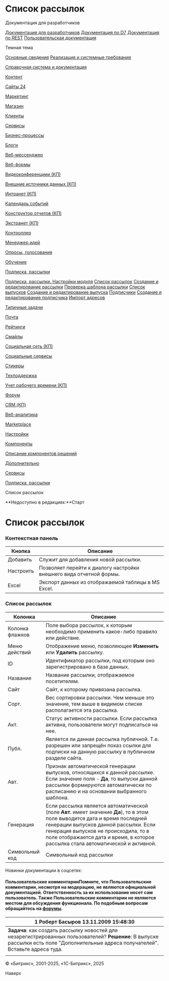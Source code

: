 # Список рассылок

Документация для разработчиков

[Документация для разработчиков](https://dev.1c-bitrix.ru/api_help/)
[Документация по D7](https://dev.1c-bitrix.ru/api_d7/)
[Документация по REST](https://dev.1c-bitrix.ru/rest_help/)
[Пользовательская документация](https://dev.1c-bitrix.ru/user_help/)

Темная тема

[Основные сведения](/user_help/index.php)
[Реализация и системные требования](/user_help/reqintro.php)

[Справочная система и документация](/user_help/help/index.php)

[Контент](/user_help/content/index.php)

[Сайты 24](/user_help/sites24/index.php)

[Маркетинг](/user_help/marketing/index.php)

[Магазин](/user_help/store/index.php)

[Клиенты](/user_help/clients/index.php)

[Сервисы](/user_help/service/index.php)

[Бизнес-процессы](/user_help/service/bizproc/index.php)

[Блоги](/user_help/service/blogs/index.php)

[Веб-мессенджер](/user_help/service/im/index.php)

[Веб-формы](/user_help/service/form/index.php)

[Видеоконференциии (КП)](/user_help/service/video/index.php)

[Внешние источники данных (КП)](/user_help/service/xdi/index.php)

[Интранет (КП)](/user_help/service/intranet/index.php)

[Календарь событий](/user_help/service/event_calendar/index.php)

[Конструктор отчетов (КП)](/user_help/service/report/index.php)

[Экстранет (КП)](/user_help/service/extranet/index.php)

[Контроллер](/user_help/service/controller/index.php)

[Менеджер идей](/user_help/service/idea/index.php)

[Опросы, голосования](/user_help/service/vote/index.php)

[Обучение](/user_help/service/learning/index.php)

[Подписка, рассылки](/user_help/service/subscribe/index.php)

[Подписка, рассылки. Настройки модуля](/user_help/service/subscribe/settings.php)
[Список рассылок](/user_help/service/subscribe/rubric_admin.php)
[Создание и редактирование рассылки](/user_help/service/subscribe/rubric_edit.php)
[Проверка шаблона рассылки](/user_help/service/subscribe/template_test.php)
[Список выпусков](/user_help/service/subscribe/posting_admin.php)
[Создание и редактирование выпуска](/user_help/service/subscribe/posting_edit.php)
[Подписчики](/user_help/service/subscribe/subscr_admin.php)
[Создание и редактирование подписчика](/user_help/service/subscribe/subscr_edit.php)
[Импорт адресов](/user_help/service/subscribe/subscr_import.php)

[Типичные задачи](/user_help/service/subscribe/sample/index.php)

[Почта](/user_help/service/mail/index.php)

[Рейтинги](/user_help/service/rating/index.php)

[Смайлы](/user_help/service/smile/index.php)

[Социальная сеть (КП)](/user_help/service/socialnetwork/index.php)

[Социальные сервисы](/user_help/service/socialservices/index.php)

[Стикеры](/user_help/service/stickers/index.php)

[Техподдержка](/user_help/service/support/index.php)

[Учет рабочего времени (КП)](/user_help/service/timeman/index.php)

[Форум](/user_help/service/forum/index.php)

[CRM (КП)](/user_help/service/crm/index.php)

[Веб-аналитика](/user_help/statistic/index.php)

[Marketplace](/user_help/marketplace/index.php)

[Настройки](/user_help/settings/index.php)

[Компоненты](/user_help/components/index.php)

[Описание компонентов решений](/user_help/description_decisions/index.php)

[Дополнительно](/user_help/additional/index.php)

[Сервисы](/user_help/service/index.php)

[Подписка, рассылки](/user_help/service/subscribe/index.php)

Список рассылок

**Недоступно в редакциях:**Старт

# Список рассылок

### Контекстная панель

| Кнопка | Описание |
| --- | --- |
| Добавить | Служит для добавления новой рассылки. |
| Настроить | Позволяет перейти к диалогу настройки внешнего вида отчетной формы. |
| Excel | Экспорт данных из отображаемой таблицы в MS Excel. |

### Список рассылок

| Колонка | Описание |
| --- | --- |
| Колонка флажков | Поле выбора рассылок, к которым необходимо применить какое-либо правило или действие. |
| Меню действий | Отображение меню, позволяющее **Изменить** или **Удалить** рассылку. |
| ID | Идентификатор рассылки, под которым оно зарегистрировано в базе данных. |
| Название | Название рассылки, отображаемое посетителям. |
| Сайт | Сайт, к которому привязана рассылка. |
| Сорт. | Вес сортировки рассылки. Чем меньше это значение, тем выше в видимом списке располагается эта рассылка. |
| Акт. | Статус активности рассылки. Если рассылка активна, пользователи могут подписаться на нее. |
| Публ. | Является ли данная рассылка публичной. Т.е. разрешен или запрещён показ ссылки для подписки на данную рассылку в публичном разделе сайта. |
| Авт. | Признак автоматической генерации выпусков, относящихся к данной рассылке. Если значение поля - **Да**, то выпуски данной рассылки формируются автоматически по расписанию и на основании выбранного шаблона. |
| Генерация | Если рассылка является автоматической (поле **Авт.** имеет значение **Да**), то в этом поле выводится дата и время последней генерации выпусков данной рассылки.   Если генерация выпусков не происходила, то в поле отображается дата и время, в которое рассылка стала автоматической и активной. |
| Символьный код | Символьный код рассылки |

Новинки документации в соцсетях:

#### Пользовательские комментарииПомните, что Пользовательские комментарии, несмотря на модерацию, не являются официальной документацией. Ответственность за их использование несет сам пользователь. Также Пользовательские комментарии не являются местом для обсуждения функционала. По подобным вопросам обращайтесь на [форумы](http://dev.1c-bitrix.ru/community/forums/group1/).

| 1  **Роберт Басыров** 13.11.2009 15:48:30 |
| --- |
| **Задача**: как создать рассылку новостей для незарегистрированных пользователей? **Решение**: В выпуске рассылки есть поле "Дополнительные адреса получателей". Вставьте адреса туда. |
|  |

© «Битрикс», 2001-2025, «1С-Битрикс», 2025

Наверх